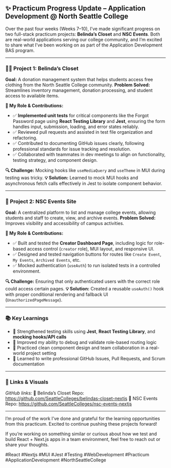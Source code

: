 ## ✨ Practicum Progress Update – Application Development @ North Seattle College

Over the past four weeks (Weeks 7–10), I’ve made significant progress on two full-stack practicum projects: **Belinda’s Closet** and **NSC Events**. Both are real-world applications serving our college community, and I’m excited to share what I’ve been working on as part of the Application Development BAS program.

---

### 👩‍💻 Project 1: Belinda’s Closet

**Goal:** A donation management system that helps students access free clothing from the North Seattle College community.
**Problem Solved:** Streamlines inventory management, donation processing, and student access to available items.

**🔧 My Role & Contributions:**

* ✅ **Implemented unit tests** for critical components like the Forgot Password page using **React Testing Library** and **Jest**, ensuring the form handles input, submission, loading, and error states reliably.
* ✅ Reviewed pull requests and assisted in test file organization and refactoring.
* ✅ Contributed to documenting GitHub issues clearly, following professional standards for issue tracking and resolution.
* ✅ Collaborated with teammates in dev meetings to align on functionality, testing strategy, and component design.

**🔍 Challenge:** Mocking hooks like `useMediaQuery` and `useTheme` in MUI during testing was tricky.
**💡 Solution:** Learned to mock MUI hooks and asynchronous fetch calls effectively in Jest to isolate component behavior.

---

### 🎉 Project 2: NSC Events Site

**Goal:** A centralized platform to list and manage college events, allowing students and staff to create, view, and archive events.
**Problem Solved:** Improves visibility and accessibility of campus activities.

**🔧 My Role & Contributions:**

* ✅ Built and tested the **Creator Dashboard Page**, including logic for role-based access control (`creator` role), MUI layout, and responsive UI.
* ✅ Designed and tested navigation buttons for routes like `Create Event`, `My Events`, `Archived Events`, etc.
* ✅ Mocked authentication (`useAuth`) to run isolated tests in a controlled environment.

**🔍 Challenge:** Ensuring that only authenticated users with the correct role could access certain pages.
**💡 Solution:** Created a reusable `useAuth()` hook with proper conditional rendering and fallback UI (`UnauthorizedPageMessage`).

---

### 📚 Key Learnings

* 📌 Strengthened testing skills using **Jest**, **React Testing Library**, and **mocking hooks/API calls**
* 📌 Improved my ability to debug and validate role-based routing logic
* 📌 Practiced clean component design and team collaboration in a real-world project setting
* 📌 Learned to write professional GitHub Issues, Pull Requests, and Scrum documentation

---

### 🔗 Links & Visuals

*GitHub links:*
🔗 Belinda’s Closet Repo: https://github.com/SeattleColleges/belindas-closet-nextjs
🔗 NSC Events Repo: https://github.com/SeattleColleges/nsc-events-nextjs


---

I’m proud of the work I’ve done and grateful for the learning opportunities from this practicum. Excited to continue pushing these projects forward!

If you’re working on something similar or curious about how we test and build React + Next.js apps in a team environment, feel free to reach out or share your thoughts.

\#React #Nextjs #MUI #Jest #Testing #WebDevelopment #Practicum #ApplicationDevelopment #NorthSeattleCollege



